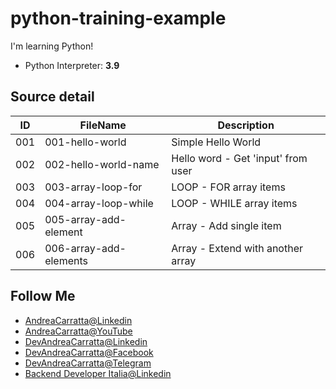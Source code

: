 # python-training-example

I'm learning Python!

- Python Interpreter: **3.9**

## Source detail

|ID|FileName|Description|
|--|--|--|
|001|001-hello-world|Simple Hello World|
|002|002-hello-world-name|Hello word - Get 'input' from user|
|003|003-array-loop-for|LOOP - FOR array items|
|004|004-array-loop-while|LOOP - WHILE array items|
|005|005-array-add-element|Array - Add single item|
|006|006-array-add-elements|Array - Extend with another array|

## Follow Me
- [AndreaCarratta@Linkedin](http://bit.ly/linkedin-acarratta)
- [AndreaCarratta@YouTube](https://bit.ly/devandreacarratta-youtube)
- [DevAndreaCarratta@Linkedin](http://bit.ly/linkedin-devandreacarratta)
- [DevAndreaCarratta@Facebook](http://bit.ly/devandreacarratta-facebook)
- [DevAndreaCarratta@Telegram](http://bit.ly/telegram-devandreacarratta)
- [Backend Developer Italia@Linkedin](https://bit.ly/linkedin-backend-developer-italia)
